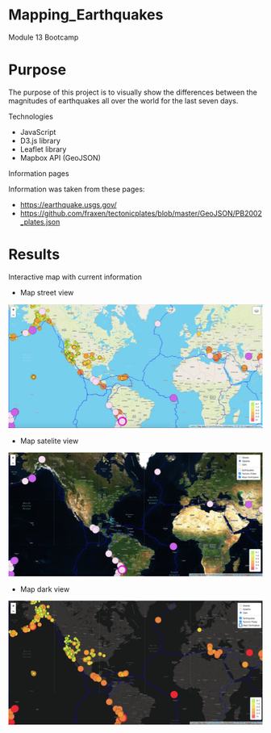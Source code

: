 # Mapping_Earthquakes
Module 13 Bootcamp

# Purpose
The purpose of this project is to visually show the differences between the magnitudes of earthquakes all over the world for the last seven days.

Technologies
- JavaScript 
- D3.js library
- Leaflet library 
- Mapbox API (GeoJSON)

Information pages

Information was taken from these pages:

- https://earthquake.usgs.gov/ 
- https://github.com/fraxen/tectonicplates/blob/master/GeoJSON/PB2002_plates.json 


# Results
Interactive map with current information

- Map street view

![alt text](Earthquake_Challenge/static/img/map1.png)

- Map satelite view

![alt text](Earthquake_Challenge/static/img/map2.png)

- Map dark view

![alt text](Earthquake_Challenge/static/img/map3.png)
